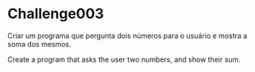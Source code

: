 # Challenge003
Criar um programa que pergunta dois números para o usuário e mostra a soma dos mesmos.

Create a program that asks the user two numbers, and show their sum.